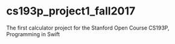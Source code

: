 # cs193p_project1_fall2017
The first calculator project for the Stanford Open Course CS193P, Programming in Swift
